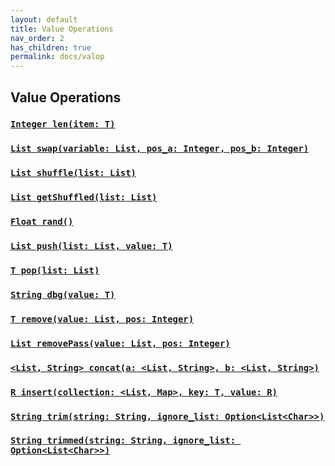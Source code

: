 ```yaml
---
layout: default
title: Value Operations
nav_order: 2
has_children: true
permalink: docs/valop
---
```


## Value Operations

### [`Integer len(item: T)`](../valop/len)
### [`List swap(variable: List, pos_a: Integer, pos_b: Integer)`](../valop/while)
### [`List shuffle(list: List)`](../valop/shuffle)
### [`List getShuffled(list: List)`](../valop/getShuffled)
### [`Float rand()`](../valop/rand)
### [`List push(list: List, value: T)`](../valop/push)
### [`T pop(list: List)`](../valop/pop)
### [`String dbg(value: T)`](../valop/dbg)
### [`T remove(value: List, pos: Integer)`](../valop/remove)
### [`List removePass(value: List, pos: Integer)`](../valop/removePass)
### [`<List, String> concat(a: <List, String>, b: <List, String>)`](../valop/concat)
### [`R insert(collection: <List, Map>, key: T, value: R)`](../valop/insert)
### [`String trim(string: String, ignore_list: Option<List<Char>>)`](../valop/trim)
### [`String trimmed(string: String, ignore_list: Option<List<Char>>)`](../valop/trimmed)